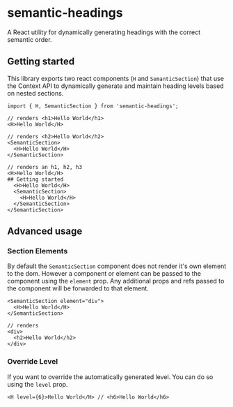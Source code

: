 # semantic-headings

A React utility for dynamically generating headings with the correct semantic order.

## Getting started

This library exports two react components (`H` and `SemanticSection`) that use the Context API to dynamically generate and maintain heading levels based on nested sections.

```
import { H, SemanticSection } from 'semantic-headings';

// renders <h1>Hello World</h1>
<H>Hello World</H> 

// renders <h2>Hello World</h2>
<SemanticSection> 
  <H>Hello World</H> 
</SemanticSection>

// renders an h1, h2, h3
<H>Hello World</H>
## Getting started
  <H>Hello World</H>
  <SemanticSection> 
    <H>Hello World</H> 
  </SemanticSection>
</SemanticSection>
```

## Advanced usage

### Section Elements

By default the `SemanticSection` component does not render it's own element to the dom. However a component or element can be passed to the component using the `element` prop. Any additional props and refs passed to the component will be forwarded to that element. 

```
<SemanticSection element="div"> 
  <H>Hello World</H> 
</SemanticSection>

// renders 
<div>
  <h2>Hello World</h2>
</div>
```

### Override Level

If you want to override the automatically generated level. You can do so using the `level` prop.

```
<H level={6}>Hello World</H> // <h6>Hello World</h6>
```